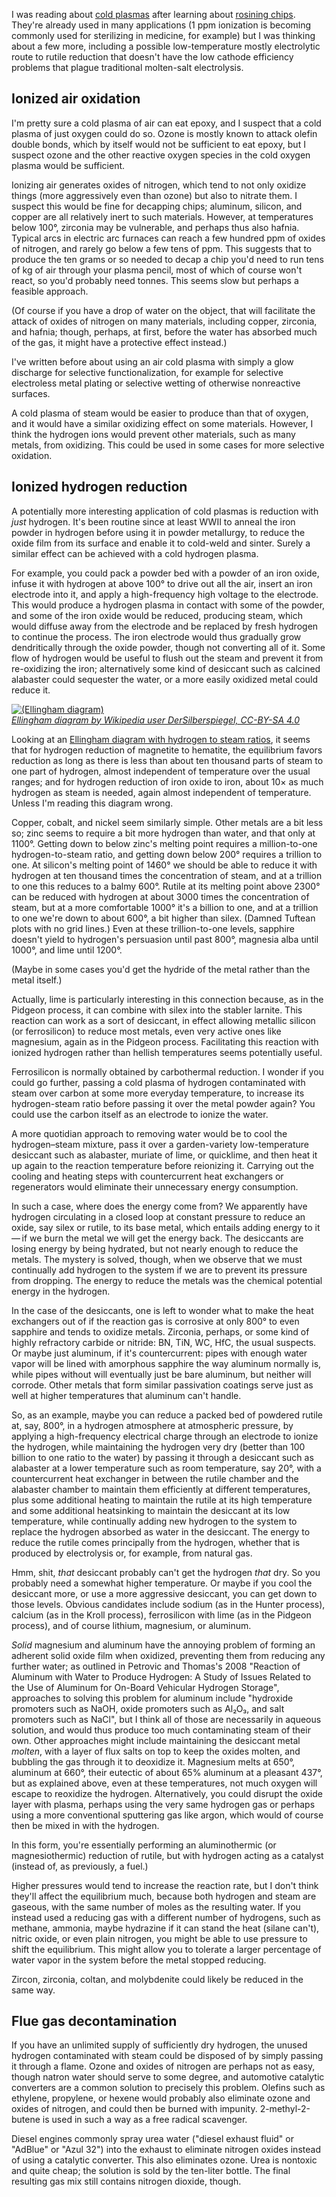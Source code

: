 I was reading about [cold plasmas] after learning about [rosining
chips](rosining-chip.md).  They're already used in many applications
(1 ppm ionization is becoming commonly used for sterilizing in
medicine, for example) but I was thinking about a few more, including
a possible low-temperature mostly electrolytic route to rutile
reduction that doesn't have the low cathode efficiency problems that
plague traditional molten-salt electrolysis.

[cold plasmas]: https://en.wikipedia.org/wiki/Nonthermal_plasma

Ionized air oxidation
---------------------

I'm pretty sure a cold plasma of air can eat epoxy, and I suspect that
a cold plasma of just oxygen could do so.  Ozone is mostly known to
attack olefin double bonds, which by itself would not be sufficient to
eat epoxy, but I suspect ozone and the other reactive oxygen species
in the cold oxygen plasma would be sufficient.

Ionizing air generates oxides of nitrogen, which tend to not only
oxidize things (more aggressively even than ozone) but also to nitrate
them.  I suspect this would be fine for decapping chips; aluminum,
silicon, and copper are all relatively inert to such materials.
However, at temperatures below 100°, zirconia may be vulnerable, and
perhaps thus also hafnia.  Typical arcs in electric arc furnaces can
reach a few hundred ppm of oxides of nitrogen, and rarely go below a
few tens of ppm.  This suggests that to produce the ten grams or so
needed to decap a chip you'd need to run tens of kg of air through
your plasma pencil, most of which of course won't react, so you'd
probably need tonnes.  This seems slow but perhaps a feasible
approach.

(Of course if you have a drop of water on the object, that will
facilitate the attack of oxides of nitrogen on many materials,
including copper, zirconia, and hafnia; though, perhaps, at first,
before the water has absorbed much of the gas, it might have a
protective effect instead.)

I've written before about using an air cold plasma with simply a glow
discharge for selective functionalization, for example for selective
electroless metal plating or selective wetting of otherwise
nonreactive surfaces.

A cold plasma of steam would be easier to produce than that of oxygen,
and it would have a similar oxidizing effect on some materials.
However, I think the hydrogen ions would prevent other materials, such
as many metals, from oxidizing.  This could be used in some cases for
more selective oxidation.

Ionized hydrogen reduction
--------------------------

A potentially more interesting application of cold plasmas is
reduction with *just* hydrogen.  It's been routine since at least WWII
to anneal the iron powder in hydrogen before using it in powder
metallurgy, to reduce the oxide film from its surface and enable it to
cold-weld and sinter.  Surely a similar effect can be achieved with a
cold hydrogen plasma.

For example, you could pack a powder bed with a powder of an iron
oxide, infuse it with hydrogen at above 100° to drive out all the air,
insert an iron electrode into it, and apply a high-frequency high
voltage to the electrode.  This would produce a hydrogen plasma in
contact with some of the powder, and some of the iron oxide would be
reduced, producing steam, which would diffuse away from the electrode
and be replaced by fresh hydrogen to continue the process.  The iron
electrode would thus gradually grow dendritically through the oxide
powder, though not converting all of it.  Some flow of hydrogen would
be useful to flush out the steam and prevent it from re-oxidizing the
iron; alternatively some kind of desiccant such as calcined alabaster
could sequester the water, or a more easily oxidized metal could
reduce it.  

[![(Ellingham diagram)](library/Ellingham_Richardson-diagram_english.svg "Ellingham diagram by Wikipedia user DerSilberspiegel, CC-BY-SA 4.0")
<br /><i>Ellingham diagram by Wikipedia user DerSilberspiegel, CC-BY-SA 4.0</i>
](https://en.wikipedia.org/wiki/File:Ellingham_Richardson-diagram_english.svg)

Looking at an [Ellingham diagram with hydrogen to steam ratios][0], it
seems that for hydrogen reduction of magnetite to hematite, the
equilibrium favors reduction as long as there is less than about ten
thousand parts of steam to one part of hydrogen, almost independent of
temperature over the usual ranges; and for hydrogen reduction of iron
oxide to iron, about 10× as much hydrogen as steam is needed, again
almost independent of temperature.  Unless I'm reading this diagram
wrong.

[0]: https://doitpoms.admin.cam.ac.uk/tlplib/ellingham_diagrams/printall.php

Copper, cobalt, and nickel seem similarly simple.  Other metals are a
bit less so; zinc seems to require a bit more hydrogen than water, and
that only at 1100°.  Getting down to below zinc's melting point
requires a million-to-one hydrogen-to-steam ratio, and getting down
below 200° requires a trillion to one.  At silicon's melting point of
1460° we should be able to reduce it with hydrogen at ten thousand
times the concentration of steam, and at a trillion to one this
reduces to a balmy 600°.  Rutile at its melting point above 2300° can
be reduced with hydrogen at about 3000 times the concentration of
steam, but at a more comfortable 1000° it's a billion to one, and at a
trillion to one we're down to about 600°, a bit higher than silex.
(Damned Tuftean plots with no grid lines.)  Even at these
trillion-to-one levels, sapphire doesn't yield to hydrogen's
persuasion until past 800°, magnesia alba until 1000°, and lime until
1200°.

(Maybe in some cases you'd get the hydride of the metal rather than
the metal itself.)

Actually, lime is particularly interesting in this connection because,
as in the Pidgeon process, it can combine with silex into the stabler
larnite.  This reaction can work as a sort of desiccant, in effect
allowing metallic silicon (or ferrosilicon) to reduce most metals,
even very active ones like magnesium, again as in the Pidgeon process.
Facilitating this reaction with ionized hydrogen rather than hellish
temperatures seems potentially useful.

Ferrosilicon is normally obtained by carbothermal reduction.  I wonder
if you could go further, passing a cold plasma of hydrogen
contaminated with steam over carbon at some more everyday temperature,
to increase its hydrogen-steam ratio before passing it over the metal
powder again?  You could use the carbon itself as an electrode to
ionize the water.

A more quotidian approach to removing water would be to cool the
hydrogen–steam mixture, pass it over a garden-variety low-temperature
desiccant such as alabaster, muriate of lime, or quicklime, and then
heat it up again to the reaction temperature before reionizing it.
Carrying out the cooling and heating steps with countercurrent heat
exchangers or regenerators would eliminate their unnecessary energy
consumption.

In such a case, where does the energy come from?  We apparently have
hydrogen circulating in a closed loop at constant pressure to reduce
an oxide, say silex or rutile, to its base metal, which entails adding
energy to it — if we burn the metal we will get the energy back.  The
desiccants are losing energy by being hydrated, but not nearly enough
to reduce the metals.  The mystery is solved, though, when we observe
that we must continually add hydrogen to the system if we are to
prevent its pressure from dropping.  The energy to reduce the metals
was the chemical potential energy in the hydrogen.

In the case of the desiccants, one is left to wonder what to make the
heat exchangers out of if the reaction gas is corrosive at only 800°
to even sapphire and tends to oxidize metals.  Zirconia, perhaps, or
some kind of highly refractory carbide or nitride: BN, TiN, WC, HfC,
the usual suspects.  Or maybe just aluminum, if it's countercurrent:
pipes with enough water vapor will be lined with amorphous sapphire
the way aluminum normally is, while pipes without will eventually just
be bare aluminum, but neither will corrode.  Other metals that form
similar passivation coatings serve just as well at higher temperatures
that aluminum can't handle.

So, as an example, maybe you can reduce a packed bed of powdered
rutile at, say, 800°, in a hydrogen atmosphere at atmospheric
pressure, by applying a high-frequency electrical charge through an
electrode to ionize the hydrogen, while maintaining the hydrogen very
dry (better than 100 billion to one ratio to the water) by passing it
through a desiccant such as alabaster at a lower temperature such as
room temperature, say 20°, with a countercurrent heat exchanger in
between the rutile chamber and the alabaster chamber to maintain them
efficiently at different temperatures, plus some additional heating to
maintain the rutile at its high temperature and some additional
heatsinking to maintain the desiccant at its low temperature, while
continually adding new hydrogen to the system to replace the hydrogen
absorbed as water in the desiccant.  The energy to reduce the rutile
comes principally from the hydrogen, whether that is produced by
electrolysis or, for example, from natural gas.

Hmm, shit, *that* desiccant probably can't get the hydrogen *that*
dry.  So you probably need a somewhat higher temperature.  Or maybe if
you cool the desiccant more, or use a more aggressive desiccant, you
can get down to those levels.  Obvious candidates include sodium (as
in the Hunter process), calcium (as in the Kroll process),
ferrosilicon with lime (as in the Pidgeon process), and of course
lithium, magnesium, or aluminum.

*Solid* magnesium and aluminum have the annoying problem of forming an
adherent solid oxide film when oxidized, preventing them from reducing
any further water; as outlined in Petrovic and Thomas's 2008 "Reaction
of Aluminum with Water to Produce Hydrogen: A Study of Issues Related
to the Use of Aluminum for On-Board Vehicular Hydrogen Storage",
approaches to solving this problem for aluminum include "hydroxide
promoters such as NaOH, oxide promoters such as Al₂O₃, and salt
promoters such as NaCl", but I think all of those are necessarily in
aqueous solution, and would thus produce too much contaminating steam
of their own.  Other approaches might include maintaining the
desiccant metal *molten*, with a layer of flux salts on top to keep
the oxides molten, and bubbling the gas through it to deoxidize
it. Magnesium melts at 650°, aluminum at 660°, their eutectic of about
65% aluminum at a pleasant 437°, but as explained above, even at these
temperatures, not much oxygen will escape to reoxidize the hydrogen.
Alternatively, you could disrupt the oxide layer with plasma, perhaps
using the very same hydrogen gas or perhaps using a more conventional
sputtering gas like argon, which would of course then be mixed in with
the hydrogen.

In this form, you're essentially performing an aluminothermic (or
magnesiothermic) reduction of rutile, but with hydrogen acting as a
catalyst (instead of, as previously, a fuel.)

Higher pressures would tend to increase the reaction rate, but I don't
think they'll affect the equilibrium much, because both hydrogen and
steam are gaseous, with the same number of moles as the resulting
water.  If you instead used a reducing gas with a different number of
hydrogens, such as methane, ammonia, maybe hydrazine if it can stand
the heat (silane can't), nitric oxide, or even plain nitrogen, you
might be able to use pressure to shift the equilibrium.  This might
allow you to tolerate a larger percentage of water vapor in the system
before the metal stopped reducing.

Zircon, zirconia, coltan, and molybdenite could likely be reduced in
the same way.

Flue gas decontamination
------------------------

If you have an unlimited supply of sufficiently dry hydrogen, the
unused hydrogen contaminated with steam could be disposed of by simply
passing it through a flame.  Ozone and oxides of nitrogen are perhaps
not as easy, though natron water should serve to some degree, and
automotive catalytic converters are a common solution to precisely
this problem.  Olefins such as ethylene, propylene, or hexene would
probably also eliminate ozone and oxides of nitrogen, and could then
be burned with impunity.  2-methyl-2-butene is used in such a way as a
free radical scavenger.

Diesel engines commonly spray urea water ("diesel exhaust fluid" or
"AdBlue" or "Azul 32") into the exhaust to eliminate nitrogen oxides
instead of using a catalytic converter.  This also eliminates ozone.
Urea is nontoxic and quite cheap; the solution is sold by the
ten-liter bottle.  The final resulting gas mix still contains nitrogen
dioxide, though.
